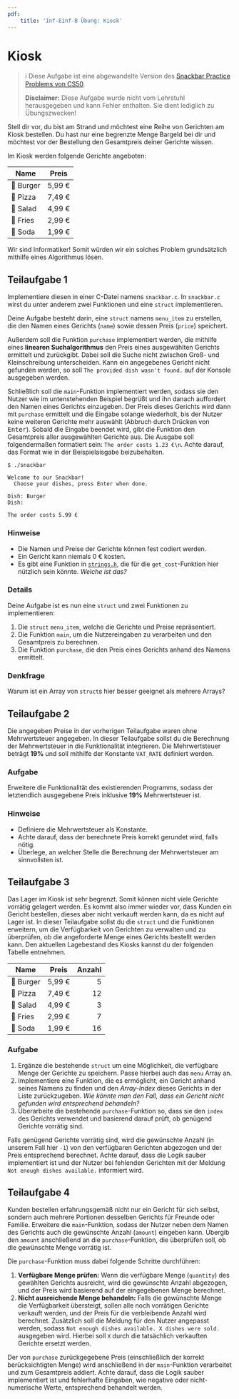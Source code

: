 ```yaml
---
pdf:
    title: 'Inf-Einf-B Übung: Kiosk'
---
```


# Kiosk

> ℹ️ Diese Aufgabe ist eine abgewandelte Version des [Snackbar Practice Problems von CS50](https://cs50.harvard.edu/x/2024/practice/snackbar/).
>
> **Disclaimer:** Diese Aufgabe wurde nicht vom Lehrstuhl herausgegeben und kann Fehler enthalten. Sie dient lediglich zu Übungszwecken!

Stell dir vor, du bist am Strand und möchtest eine Reihe von Gerichten am Kiosk bestellen. Du hast nur eine begrenzte Menge Bargeld bei dir und möchtest vor der Bestellung den Gesamtpreis deiner Gerichte wissen.

Im Kiosk werden folgende Gerichte angeboten:

| Name      | Preis  |
| --------- | ------ |
| 🍔 Burger | 5,99 € |
| 🍕 Pizza  | 7,49 € |
| 🥗 Salad  | 4,99 € |
| 🍟 Fries  | 2,99 € |
| 🥤 Soda   | 1,99 € |

Wir sind Informatiker! Somit würden wir ein solches Problem grundsätzlich mithilfe eines Algorithmus lösen.

## Teilaufgabe 1

Implementiere diesen in einer C-Datei namens `snackbar.c`. In `snackbar.c` wirst du unter anderem zwei Funktionen und eine `struct` implementieren.

Deine Aufgabe besteht darin, eine `struct` namens `menu_item` zu erstellen, die den Namen eines Gerichts (`name`) sowie dessen Preis (`price`) speichert.

Außerdem soll die Funktion `purchase` implementiert werden, die mithilfe eines **linearen Suchalgorithmus** den Preis eines ausgewählten Gerichts ermittelt und zurückgibt. Dabei soll die Suche nicht zwischen Groß- und Kleinschreibung unterscheiden. Kann ein angegebenes Gericht nicht gefunden werden, so soll `The provided dish wasn't found.` auf der Konsole ausgegeben werden.

Schließlich soll die `main`-Funktion implementiert werden, sodass sie den Nutzer wie im untenstehenden Beispiel begrüßt und ihn danach auffordert den Namen eines Gerichts einzugeben. Der Preis dieses Gerichts wird dann mit `purchase` ermittelt und die Eingabe solange wiederholt, bis der Nutzer keine weiteren Gerichte mehr auswählt (Abbruch durch Drücken von <kbd>Enter</kbd>). Sobald die Eingabe beendet wird, gibt die Funktion den Gesamtpreis aller ausgewählten Gerichte aus. Die Ausgabe soll folgendermaßen formatiert sein: `The order costs 1.23 €\n`. Achte darauf, das Format wie in der Beispielaisgabe beizubehalten.

```
$ ./snackbar

Welcome to our Snackbar!
  Choose your dishes, press Enter when done.

Dish: Burger
Dish:

The order costs 5.99 €

```

### Hinweise

-   Die Namen und Preise der Gerichte können fest codiert werden.
-   Ein Gericht kann niemals 0 € kosten.
-   Es gibt eine Funktion in [`strings.h`](https://manual.cs50.io/#strings.h), die für die `get_cost`-Funktion hier nützlich sein könnte. _Welche ist das?_

### Details

Deine Aufgabe ist es nun eine `struct` und zwei Funktionen zu implementieren:

1. Die `struct` `menu_item`, welche die Gerichte und Preise repräsentiert.
2. Die Funktion `main`, um die Nutzereingaben zu verarbeiten und den Gesamtpreis zu berechnen.
3. Die Funktion `purchase`, die den Preis eines Gerichts anhand des Namens ermittelt.

### Denkfrage

Warum ist ein Array von `struct`s hier besser geeignet als mehrere Arrays?

## Teilaufgabe 2

Die angegeben Preise in der vorherigen Teilaufgabe waren ohne Mehrwertsteuer angegeben. In dieser Teilaufgabe sollst du die Berechnung der Mehrwertsteuer in die Funktionalität integrieren. Die Mehrwertsteuer beträgt **19%** und soll mithilfe der Konstante `VAT_RATE` definiert werden.

### Aufgabe

Erweitere die Funktionalität des existierenden Programms, sodass der letztendlich ausgegebene Preis inklusive **19%** Mehrwertsteuer ist.

### Hinweise

-   Definiere die Mehrwertsteuer als Konstante.
-   Achte darauf, dass der berechnete Preis korrekt gerundet wird, falls nötig.
-   Überlege, an welcher Stelle die Berechnung der Mehrwertsteuer am sinnvollsten ist.

<div style="page-break-after: always"></div>

## Teilaufgabe 3

Das Lager im Kiosk ist sehr begrenzt. Somit können nicht viele Gerichte vorrätig gelagert werden. Es kommt also immer wieder vor, dass Kunden ein Gericht bestellen, dieses aber nicht verkauft werden kann, da es nicht auf Lager ist.
In dieser Teilaufgabe sollst du die `struct` und die Funktionen erweitern, um die Verfügbarkeit von Gerichten zu verwalten und zu überprüfen, ob die angeforderte Menge eines Gerichts bestellt werden kann. Den aktuellen Lagebestand des Kiosks kannst du der folgenden Tabelle entnehmen.

| Name      | Preis  | Anzahl |
| --------- | ------ | -----: |
| 🍔 Burger | 5,99 € |      5 |
| 🍕 Pizza  | 7,49 € |     12 |
| 🥗 Salad  | 4,99 € |      3 |
| 🍟 Fries  | 2,99 € |      7 |
| 🥤 Soda   | 1,99 € |     16 |

### Aufgabe

1. Ergänze die bestehende `struct` um eine Möglichkeit, die verfügbare Menge der Gerichte zu speichern. Passe hierbei auch das `menu` Array an.
2. Implementiere eine Funktion, die es ermöglicht, ein Gericht anhand seines Namens zu finden und den _Array-Index_ dieses Gerichts in der Liste zurückzugeben. _Wie könnte man den Fall, dass ein Gericht nicht gefunden wird entsprechend behandeln?_
3. Überarbeite die bestehende `purchase`-Funktion so, dass sie den `index` des Gerichts verwendet und basierend darauf prüft, ob genügend Gerichte vorrätig sind.

Falls genügend Gerichte vorrätig sind, wird die gewünschte Anzahl (in unserem Fall hier `-1`) von den verfügbaren Gerichten abgezogen und der Preis entsprechend berechnet. Achte darauf, dass die Logik sauber implementiert ist und der Nutzer bei fehlenden Gerichten mit der Meldung `Not enough dishes available.` informiert wird.

## Teilaufgabe 4

Kunden bestellen erfahrungsgemäß nicht nur ein Gericht für sich selbst, sondern auch mehrere Portionen desselben Gerichts für Freunde oder Familie.
Erweitere die `main`-Funktion, sodass der Nutzer neben dem Namen des Gerichts auch die gewünschte Anzahl (`amount`) eingeben kann. Übergib den `amount` anschließend an die `purchase`-Funktion, die überprüfen soll, ob die gewünschte Menge vorrätig ist.

Die `purchase`-Funktion muss dabei folgende Schritte durchführen:

1. **Verfügbare Menge prüfen:** Wenn die verfügbare Menge (`quantity`) des gewählten Gerichts ausreicht, wird die gewünschte Anzahl abgezogen, und der Preis wird basierend auf der eingegebenen Menge berechnet.
2. **Nicht ausreichende Menge behandeln:** Falls die gewünschte Menge die Verfügbarkeit übersteigt, sollen alle noch vorrätigen Gerichte verkauft werden, und der Preis für die verbleibende Anzahl wird berechnet. Zusätzlich soll die Meldung für den Nutzer angepasst werden, sodass `Not enough dishes available. X dishes were sold.` ausgegeben wird. Hierbei soll `X` durch die tatsächlich verkauften Gerichte ersetzt werden.

Der von `purchase` zurückgegebene Preis (einschließlich der korrekt berücksichtigten Menge) wird anschließend in der `main`-Funktion verarbeitet und zum Gesamtpreis addiert. Achte darauf, dass die Logik sauber implementiert ist und fehlerhafte Eingaben, wie negative oder nicht-numerische Werte, entsprechend behandelt werden.
